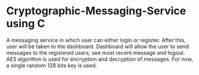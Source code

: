 # Cryptographic-Messaging-Service using C

A messaging service in which user can either login or register.
After this, user will be taken to the dashboard.
Dashboard will allow the user to send messages to the registered users, see most recent message and logout.
AES algorithm is used for encryption and decryption of messages.
For now, a single random 128 bits key is used.


